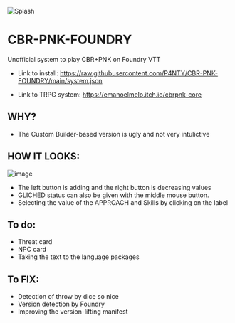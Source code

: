  ![Splash](https://raw.githubusercontent.com/P4NTY/CBR-PNK-FOUNDRY/main/assets/CBRPNK_splash.webp)
# CBR-PNK-FOUNDRY
Unofficial system to play CBR+PNK on Foundry VTT
- Link to install: https://raw.githubusercontent.com/P4NTY/CBR-PNK-FOUNDRY/main/system.json
  
- Link to TRPG system: https://emanoelmelo.itch.io/cbrpnk-core
 
## WHY?
- The Custom Builder-based version is ugly and not very intulictive

## HOW IT LOOKS:
![image](https://github.com/P4NTY/CBR-PNK-FOUNDRY/blob/main/assets/image.png?raw=true)
- The left button is adding and the right button is decreasing values
- GLICHED status can also be given with the middle mouse button.
- Selecting the value of the APPROACH and Skills by clicking on the label

## To do:
- Threat card
- NPC card
- Taking the text to the language packages

## To FIX:
- Detection of throw by dice so nice
- Version detection by Foundry
- Improving the version-lifting manifest